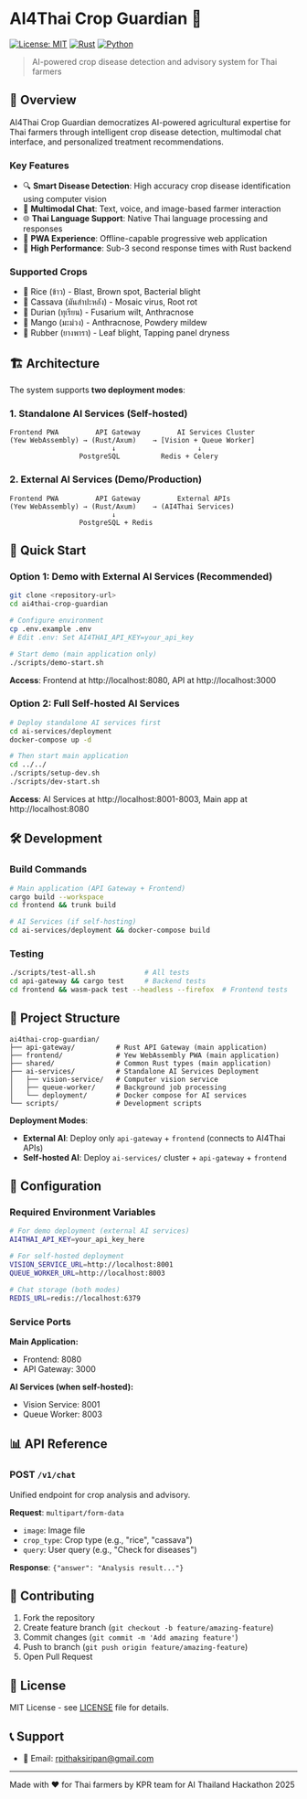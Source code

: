 # AI4Thai Crop Guardian 🌾

[![License: MIT](https://img.shields.io/badge/License-MIT-yellow.svg)](https://opensource.org/licenses/MIT)
[![Rust](https://img.shields.io/badge/rust-%23000000.svg?style=for-the-badge&logo=rust&logoColor=white)](https://www.rust-lang.org/)
[![Python](https://img.shields.io/badge/python-3670A0?style=for-the-badge&logo=python&logoColor=ffdd54)](https://www.python.org/)

> AI-powered crop disease detection and advisory system for Thai farmers

## 🎯 Overview

AI4Thai Crop Guardian democratizes AI-powered agricultural expertise for Thai farmers through intelligent crop disease detection, multimodal chat interface, and personalized treatment recommendations.

### Key Features

- 🔍 **Smart Disease Detection**: High accuracy crop disease identification using computer vision
- 💬 **Multimodal Chat**: Text, voice, and image-based farmer interaction
- 🌐 **Thai Language Support**: Native Thai language processing and responses
- 📱 **PWA Experience**: Offline-capable progressive web application
- 🚀 **High Performance**: Sub-3 second response times with Rust backend

### Supported Crops

- 🌾 Rice (ข้าว) - Blast, Brown spot, Bacterial blight
- 🥔 Cassava (มันสำปะหลัง) - Mosaic virus, Root rot
- 🥭 Durian (ทุเรียน) - Fusarium wilt, Anthracnose
- 🥭 Mango (มะม่วง) - Anthracnose, Powdery mildew
- 🌳 Rubber (ยางพารา) - Leaf blight, Tapping panel dryness

## 🏗️ Architecture

The system supports **two deployment modes**:

### 1. Standalone AI Services (Self-hosted)
```
Frontend PWA         API Gateway         AI Services Cluster
(Yew WebAssembly) → (Rust/Axum)    → [Vision + Queue Worker]
                         ↓                    ↓
                 PostgreSQL          Redis + Celery
```

### 2. External AI Services (Demo/Production)
```
Frontend PWA         API Gateway         External APIs
(Yew WebAssembly) → (Rust/Axum)    → (AI4Thai Services)
                         ↓
                 PostgreSQL + Redis
```

## 🚀 Quick Start

### Option 1: Demo with External AI Services (Recommended)
```bash
git clone <repository-url>
cd ai4thai-crop-guardian

# Configure environment
cp .env.example .env
# Edit .env: Set AI4THAI_API_KEY=your_api_key

# Start demo (main application only)
./scripts/demo-start.sh
```
**Access**: Frontend at http://localhost:8080, API at http://localhost:3000

### Option 2: Full Self-hosted AI Services
```bash
# Deploy standalone AI services first
cd ai-services/deployment
docker-compose up -d

# Then start main application
cd ../../
./scripts/setup-dev.sh
./scripts/dev-start.sh
```
**Access**: AI Services at http://localhost:8001-8003, Main app at http://localhost:8080

## 🛠️ Development

### Build Commands
```bash
# Main application (API Gateway + Frontend)
cargo build --workspace
cd frontend && trunk build

# AI Services (if self-hosting)
cd ai-services/deployment && docker-compose build
```

### Testing
```bash
./scripts/test-all.sh            # All tests
cd api-gateway && cargo test     # Backend tests
cd frontend && wasm-pack test --headless --firefox  # Frontend tests
```

## 📁 Project Structure

```
ai4thai-crop-guardian/
├── api-gateway/          # Rust API Gateway (main application)
├── frontend/             # Yew WebAssembly PWA (main application)  
├── shared/               # Common Rust types (main application)
├── ai-services/          # Standalone AI Services Deployment
│   ├── vision-service/   # Computer vision service
│   ├── queue-worker/     # Background job processing
│   └── deployment/       # Docker compose for AI services
└── scripts/              # Development scripts
```

**Deployment Modes**:
- **External AI**: Deploy only `api-gateway` + `frontend` (connects to AI4Thai APIs)
- **Self-hosted AI**: Deploy `ai-services/` cluster + `api-gateway` + `frontend`

## 🔧 Configuration

### Required Environment Variables
```bash
# For demo deployment (external AI services)
AI4THAI_API_KEY=your_api_key_here

# For self-hosted deployment
VISION_SERVICE_URL=http://localhost:8001
QUEUE_WORKER_URL=http://localhost:8003

# Chat storage (both modes)
REDIS_URL=redis://localhost:6379
```

### Service Ports
**Main Application:**
- Frontend: 8080
- API Gateway: 3000

**AI Services (when self-hosted):**
- Vision Service: 8001
- Queue Worker: 8003

## 📊 API Reference

### POST `/v1/chat`
Unified endpoint for crop analysis and advisory.

**Request**: `multipart/form-data`
- `image`: Image file
- `crop_type`: Crop type (e.g., "rice", "cassava")
- `query`: User query (e.g., "Check for diseases")

**Response**: `{"answer": "Analysis result..."}`

## 🤝 Contributing

1. Fork the repository
2. Create feature branch (`git checkout -b feature/amazing-feature`)
3. Commit changes (`git commit -m 'Add amazing feature'`)
4. Push to branch (`git push origin feature/amazing-feature`)
5. Open Pull Request

## 📄 License

MIT License - see [LICENSE](LICENSE) file for details.

## 📞 Support

- 📧 Email: rpithaksiripan@gmail.com

---

Made with ❤️ for Thai farmers by KPR team for AI Thailand Hackathon 2025